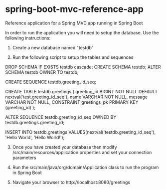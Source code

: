 # spring-boot-mvc-reference-app
Reference application for a Spring MVC app running in Spring Boot

In order to run the application you will need to setup the database.  Use the following instructions:

1. Create a new database named "testdb"

2. Run the following script to setup the tables and sequences

DROP SCHEMA IF EXISTS testdb cascade;
CREATE SCHEMA testdb;
ALTER SCHEMA testdb OWNER TO testdb;

CREATE SEQUENCE testdb.greeting_id_seq;

CREATE TABLE testdb.greetings (
                greeting_id BIGINT NOT NULL DEFAULT nextval('test.greeting_id_seq'),
                name VARCHAR NOT NULL,
                message VARCHAR NOT NULL,
                CONSTRAINT greetings_pk PRIMARY KEY (greeting_id)
);


ALTER SEQUENCE testdb.greeting_id_seq OWNED BY testdb.greetings.greeting_id;

INSERT INTO testdb.greetings VALUES(nextval('testdb.greeting_id_seq'), 'Hello World', 'Hello World!');

3. Once you have created your database then modify /src/main/resources/application.properties and set your connection parameters

4. Run the src/main/java/org/domain/Application class to run the program in Spring Boot

5. Navigate your browser to http://localhost:8080/greetings
